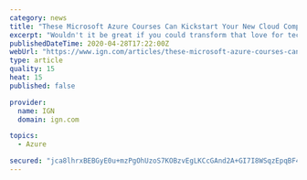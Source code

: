 ```yaml
---
category: news
title: "These Microsoft Azure Courses Can Kickstart Your New Cloud Computing Career"
excerpt: "Wouldn't it be great if you could transform that love for tech into a lucrative new career? According to Payscale, jobs that involve Microsoft Azure (the cloud services platform that powers 95% of Fortune 500 companies) pay handsomely,"
publishedDateTime: 2020-04-28T17:22:00Z
webUrl: "https://www.ign.com/articles/these-microsoft-azure-courses-can-kickstart-your-new-cloud-computing-career"
type: article
quality: 15
heat: 15
published: false

provider:
  name: IGN
  domain: ign.com

topics:
  - Azure

secured: "jca8lhrxBEBGyE0u+mzPgOhUzoS7KOBzvEgLKCcGAnd2A+GI7I8WSqzEpqBF4f1qkXG5Xr7FLTv6MjCnQ7NgD7qvo7gAFJn9VL4poSKzwQPvCADPLcinCPJKcVgkqqHTTZrPFAgZ4NuLLwMsJ9hiWT7RVM6XfmevdHE7VnTl1lxtylgqv/7GK08qRO3blS+EeJS7RzssegXQtfoG+fh/yP6Kunz8BxmZxMVf8cBB40H80I90v9wCRCuULExgF8p9fdHRrRISuqGsqEE0s38vL1JPH4nvvGazWl6gjQfqjlNTOFRnnPGvMCcrV1ISSfFQkZqlqvOHJoAfH7ZhlVPCPHATuXjcglvvQLoQT8zsbLH3IU3ai9Jihrp+AmEw+je0GOmCNz07wt6WRwebI8f45pq0B7WxC6S3NfuM+UfGYMIwO+dx7csocAJicsoJjYCW51vEt5pdY2NLFZVg/iTM2AM8fqa//XPWPsr5TT4aY+8=;QjS9K+MdaM4W+JClpU9G0Q=="
---
```


